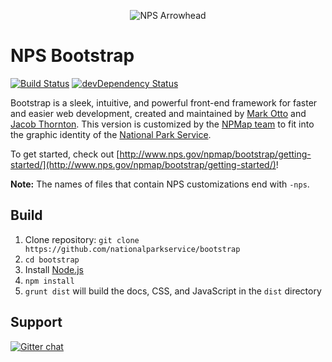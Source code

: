<p align="center">
  <img src="http://www.nps.gov/npmap/img/nps-arrowhead-medium.png" alt="NPS Arrowhead">
</p>

# NPS Bootstrap

[![Build Status](https://secure.travis-ci.org/nationalparkservice/bootstrap.png)](http://travis-ci.org/nationalparkservice/bootstrap) [![devDependency Status](https://david-dm.org/nationalparkservice/bootstrap/dev-status.png)](https://david-dm.org/nationalparkservice/bootstrap#info=devDependencies)

Bootstrap is a sleek, intuitive, and powerful front-end framework for faster and easier web development, created and maintained by [Mark Otto](http://twitter.com/mdo) and [Jacob Thornton](http://twitter.com/fat). This version is customized by the [NPMap team](http://www.nps.gov/npmap/team) to fit into the graphic identity of the [National Park Service](http://www.nps.gov).

To get started, check out [http://www.nps.gov/npmap/bootstrap/getting-started/](http://www.nps.gov/npmap/bootstrap/getting-started/)!

**Note:** The names of files that contain NPS customizations end with <code>-nps</code>.

## Build

1. Clone repository: `git clone https://github.com/nationalparkservice/bootstrap`
2. `cd bootstrap`
3. Install [Node.js](http://nodejs.org/download/)
4. `npm install`
5. `grunt dist` will build the docs, CSS, and JavaScript in the `dist` directory

## Support

[![Gitter chat](https://badges.gitter.im/nationalparkservice/bootstrap.png)](https://gitter.im/nationalparkservice/bootstrap)
